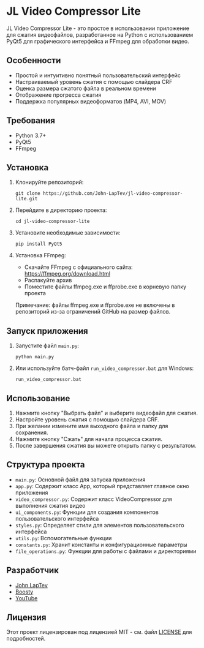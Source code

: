 # JL Video Compressor Lite

JL Video Compressor Lite - это простое в использовании приложение для сжатия видеофайлов, разработанное на Python с использованием PyQt5 для графического интерфейса и FFmpeg для обработки видео.

## Особенности

- Простой и интуитивно понятный пользовательский интерфейс
- Настраиваемый уровень сжатия с помощью слайдера CRF
- Оценка размера сжатого файла в реальном времени
- Отображение прогресса сжатия
- Поддержка популярных видеоформатов (MP4, AVI, MOV)

## Требования

- Python 3.7+
- PyQt5
- FFmpeg

## Установка

1. Клонируйте репозиторий:
   ```
   git clone https://github.com/John-LapTev/jl-video-compressor-lite.git
   ```

2. Перейдите в директорию проекта:
   ```
   cd jl-video-compressor-lite
   ```

3. Установите необходимые зависимости:
   ```
   pip install PyQt5
   ```

4. Установка FFmpeg:
   - Скачайте FFmpeg с официального сайта: https://ffmpeg.org/download.html
   - Распакуйте архив
   - Поместите файлы ffmpeg.exe и ffprobe.exe в корневую папку проекта

   Примечание: файлы ffmpeg.exe и ffprobe.exe не включены в репозиторий из-за ограничений GitHub на размер файлов.

## Запуск приложения

1. Запустите файл `main.py`:
   ```
   python main.py
   ```

2. Или используйте батч-файл `run_video_compressor.bat` для Windows:
   ```
   run_video_compressor.bat
   ```

## Использование

1. Нажмите кнопку "Выбрать файл" и выберите видеофайл для сжатия.
2. Настройте уровень сжатия с помощью слайдера CRF.
3. При желании измените имя выходного файла и папку для сохранения.
4. Нажмите кнопку "Сжать" для начала процесса сжатия.
5. После завершения сжатия вы можете открыть папку с результатом.

## Структура проекта

- `main.py`: Основной файл для запуска приложения
- `app.py`: Содержит класс App, который представляет главное окно приложения
- `video_compressor.py`: Содержит класс VideoCompressor для выполнения сжатия видео
- `ui_components.py`: Функции для создания компонентов пользовательского интерфейса
- `styles.py`: Определяет стили для элементов пользовательского интерфейса
- `utils.py`: Вспомогательные функции
- `constants.py`: Хранит константы и конфигурационные параметры
- `file_operations.py`: Функции для работы с файлами и директориями

## Разработчик

- [John LapTev](https://t.me/John_LapTev)
- [Boosty](https://boosty.to/jlsd)
- [YouTube](https://youtube.com/@cheesez_crazy)

## Лицензия

Этот проект лицензирован под лицензией MIT - см. файл [LICENSE](LICENSE) для подробностей.
